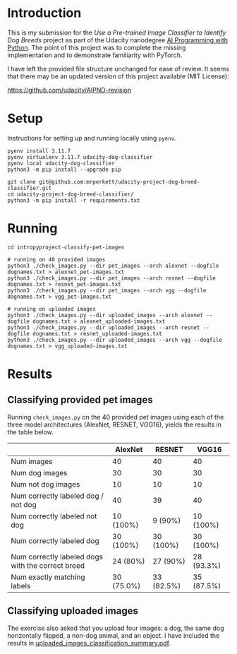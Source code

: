 # Introduction
This is my submission for the *Use a Pre-trained Image Classifier to Identify Dog Breeds* project as part of the Udacity nanodegree [AI Programming with Python](https://learn.udacity.com/nanodegrees/nd089).  The point of this project was to complete the missing implementation and to demonstrate familiarity with PyTorch.

I have left the provided file structure unchanged for ease of review.  It seems that there may be an updated version of this project available (MIT License):

https://github.com/udacity/AIPND-revision

# Setup
Instructions for setting up and running locally using `pyenv`.

```
pyenv install 3.11.7
pyenv virtualenv 3.11.7 udacity-dog-classifier
pyenv local udacity-dog-classifier
python3 -m pip install --upgrade pip

git clone git@github.com:mrperkett/udacity-project-dog-breed-classifier.git
cd udacity-project-dog-breed-classifier/
python3 -m pip install -r requirements.txt
```

# Running
```
cd intropyproject-classify-pet-images

# running on 40 provided images
python3 ./check_images.py --dir pet_images --arch alexnet --dogfile dognames.txt > alexnet_pet-images.txt
python3 ./check_images.py --dir pet_images --arch resnet --dogfile dognames.txt > resnet_pet-images.txt
python3 ./check_images.py --dir pet_images --arch vgg --dogfile dognames.txt > vgg_pet-images.txt

# running on uploaded images
python3 ./check_images.py --dir uploaded_images --arch alexnet --dogfile dognames.txt > alexnet_uploaded-images.txt
python3 ./check_images.py --dir uploaded_images --arch resnet --dogfile dognames.txt > resnet_uploaded-images.txt
python3 ./check_images.py --dir uploaded_images --arch vgg --dogfile dognames.txt > vgg_uploaded-images.txt
```

# Results
## Classifying provided pet images
Running `check_images.py` on the 40 provided pet images using each of the three model architectures (AlexNet, RESNET, VGG16), yields the results in the table below.


| |AlexNet	|RESNET	|VGG16|
|-|---------|-------|-----|
|Num images	|40	|40	|40|
|Num dog images	|30	|30	|30|
|Num not dog images	|10	|10	|10|
|Num correctly labeled dog / not dog	|40	|39	|40|
|Num correctly labeled not dog	|10 (100%)	|9 (90%)	|10 (100%)|
|Num correctly labeled dog	|30 (100%)	|30 (100%)	|30 (100%)|
|Num correctly labeled dogs with the correct breed	|24 (80%)	|27 (90%)	|28 (93.3%)|
|Num exactly matching labels	|30 (75.0%)	|33 (82.5%)	|35 (87.5%)|

## Classifying uploaded images
The exercise also asked that you upload four images: a dog, the same dog horizontally flipped, a non-dog animal, and an object.  I have included the results in [uploaded_images_classification_summary.pdf](intropyproject-classify-pet-images/uploaded_images_classification_summary.pdf).